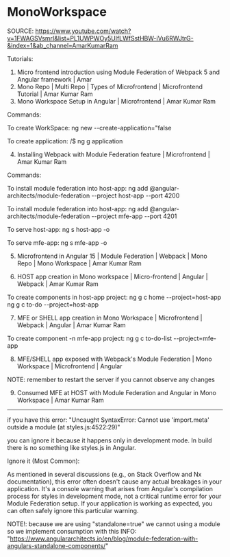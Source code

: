 # MonoWorkspace

SOURCE:
https://www.youtube.com/watch?v=1FWAGSVsmrI&list=PL1UWPWOy5UlfLWfSstHBW-iVu6RWJtrG-&index=1&ab_channel=AmarKumarRam

Tutorials:

1. Micro frontend introduction using Module Federation of Webpack 5 and Angular framework | Amar
2. Mono Repo | Multi Repo | Types of Microfrontend | Microfrontend Tutorial | Amar Kumar Ram
3. Mono Workspace Setup in Angular | Microfrontend | Amar Kumar Ram

Commands:

To create WorkSpace:
ng new <workspace-name> --create-application="false

To create application:
/<name>$ ng g application <application-name>

4. Installing Webpack with Module Federation feature | Microfrontend | Amar Kumar Ram

Commands:

To install module federation into host-app:
ng add @angular-architects/module-federation --project host-app --port 4200

To install module federation into host-app:
ng add @angular-architects/module-federation --project mfe-app --port 4201

To serve host-app:
ng s host-app -o

To serve mfe-app:
ng s mfe-app -o

5. Microfrontend in Angular 15 | Module Federation | Webpack | Mono Repo | Mono Workspace | Amar Kumar Ram

6. HOST app creation in Mono workspace | Micro-frontend | Angular | Webpack | Amar Kumar Ram

To create components in host-app project:
ng g c home --project=host-app
ng g c to-do --project=host-app

7. MFE or SHELL app creation in Mono Workspace | Microfrontend | Webpack | Angular | Amar Kumar Ram

To create component -n mfe-app project:
ng g c to-do-list --project=mfe-app

8. MFE/SHELL app exposed with Webpack's Module Federation | Mono Workspace | Microfrontend | Angular

NOTE: remember to restart the server if you cannot observe any changes

9. Consumed MFE at HOST with Module Federation and Angular in Mono Workspace | Amar Kumar Ram

---

if you have this error:
"Uncaught SyntaxError: Cannot use 'import.meta' outside a module (at styles.js:4522:29)"

you can ignore it because it happens only in development mode. In build there is no something like styles.js in Angular.

Ignore it (Most Common):

As mentioned in several discussions (e.g., on Stack Overflow and Nx documentation), this error often doesn't cause any actual breakages in your application.
It's a console warning that arises from Angular's compilation process for styles in development mode, not a critical runtime error for your Module Federation setup.
If your application is working as expected, you can often safely ignore this particular warning.

NOTE!:
because we are using "standalone=true" we cannot using a module so we implement consumption with this INFO:
"https://www.angulararchitects.io/en/blog/module-federation-with-angulars-standalone-components/"
